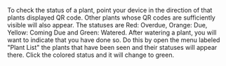 To check the status of a plant, point your device in the direction of that plants displayed QR code. Other plants whose QR codes are sufficiently visible will also appear. The statuses are Red: Overdue, Orange: Due, Yellow: Coming Due and Green: Watered. After watering a plant, you will want to indicate that you have done so. Do this by open the menu labeled "Plant List" the plants that have been seen and their statuses will appear there. Click the colored status and it will change to green.
